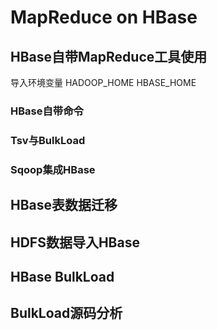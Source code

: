 # MapReduce on HBase
## HBase自带MapReduce工具使用
导入环境变量 HADOOP_HOME HBASE_HOME
### HBase自带命令
### Tsv与BulkLoad
### Sqoop集成HBase



## HBase表数据迁移
## HDFS数据导入HBase
## HBase BulkLoad
## BulkLoad源码分析